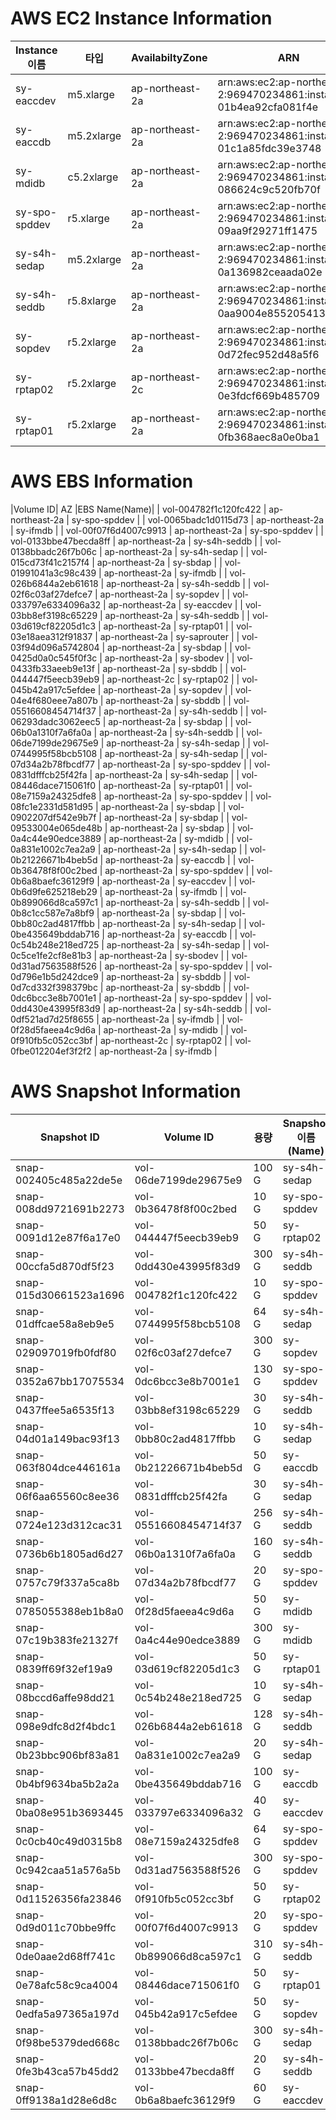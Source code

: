 # AWS EC2 Instance Information
|Instance이름|타입|AvailabiltyZone|ARN|AMI|
|---|---|---|---|---|
|sy-eaccdev | m5.xlarge | ap-northeast-2a | arn:aws:ec2:ap-northeast-2:969470234861:instance/i-01b4ea92cfa081f4e | ami-0fc1ba861e48fc890|
|sy-eaccdb | m5.2xlarge | ap-northeast-2a | arn:aws:ec2:ap-northeast-2:969470234861:instance/i-01c1a85fdc39e3748 | ami-0fc1ba861e48fc890|
|sy-mdidb | c5.2xlarge | ap-northeast-2a | arn:aws:ec2:ap-northeast-2:969470234861:instance/i-086624c9c520fb70f | ami-0fc1ba861e48fc890|
|sy-spo-spddev | r5.xlarge | ap-northeast-2a | arn:aws:ec2:ap-northeast-2:969470234861:instance/i-09aa9f29271ff1475 | ami-097fc5cd098dd20d5|
|sy-s4h-sedap | m5.2xlarge | ap-northeast-2a | arn:aws:ec2:ap-northeast-2:969470234861:instance/i-0a136982ceaada02e | ami-0922286729aebb4d5|
|sy-s4h-seddb | r5.8xlarge | ap-northeast-2a | arn:aws:ec2:ap-northeast-2:969470234861:instance/i-0aa9004e855205413 | ami-00012cb2e5e72f39f|
|sy-sopdev | r5.2xlarge | ap-northeast-2a | arn:aws:ec2:ap-northeast-2:969470234861:instance/i-0d72fec952d48a5f6 | ami-0fc1ba861e48fc890|
|sy-rptap02 | r5.2xlarge | ap-northeast-2c | arn:aws:ec2:ap-northeast-2:969470234861:instance/i-0e3fdcf669b485709 | ami-0d587bc4ef1dd2699|
|sy-rptap01 | r5.2xlarge | ap-northeast-2a | arn:aws:ec2:ap-northeast-2:969470234861:instance/i-0fb368aec8a0e0ba1 | ami-0fc1ba861e48fc890

# AWS EBS Information
|Volume ID| AZ |EBS Name(Name)|
| vol-004782f1c120fc422 | ap-northeast-2a | sy-spo-spddev |
| vol-0065badc1d0115d73 | ap-northeast-2a | sy-ifmdb |
| vol-00f07f6d4007c9913 | ap-northeast-2a | sy-spo-spddev |
| vol-0133bbe47becda8ff | ap-northeast-2a | sy-s4h-seddb |
| vol-0138bbadc26f7b06c | ap-northeast-2a | sy-s4h-sedap |
| vol-015cd73f41c2157f4 | ap-northeast-2a | sy-sbdap |
| vol-01991041a3c98c439 | ap-northeast-2a | sy-ifmdb |
| vol-026b6844a2eb61618 | ap-northeast-2a | sy-s4h-seddb |
| vol-02f6c03af27defce7 | ap-northeast-2a | sy-sopdev |
| vol-033797e6334096a32 | ap-northeast-2a | sy-eaccdev |
| vol-03bb8ef3198c65229 | ap-northeast-2a | sy-s4h-seddb |
| vol-03d619cf82205d1c3 | ap-northeast-2a | sy-rptap01 |
| vol-03e18aea312f91837 | ap-northeast-2a | sy-saprouter |
| vol-03f94d096a5742804 | ap-northeast-2a | sy-sbdap |
| vol-0425d0a0c545f0f3c | ap-northeast-2a | sy-sbodev |
| vol-0433fb33aeeb9e13f | ap-northeast-2a | sy-sbddb |
| vol-044447f5eecb39eb9 | ap-northeast-2c | sy-rptap02 |
| vol-045b42a917c5efdee | ap-northeast-2a | sy-sopdev |
| vol-04e4f680eee7a807b | ap-northeast-2a | sy-sbddb |
| vol-05516608454714f37 | ap-northeast-2a | sy-s4h-seddb |
| vol-06293dadc3062eec5 | ap-northeast-2a | sy-sbdap |
| vol-06b0a1310f7a6fa0a | ap-northeast-2a | sy-s4h-seddb |
| vol-06de7199de29675e9 | ap-northeast-2a | sy-s4h-sedap |
| vol-0744995f58bcb5108 | ap-northeast-2a | sy-s4h-sedap |
| vol-07d34a2b78fbcdf77 | ap-northeast-2a | sy-spo-spddev |
| vol-0831dfffcb25f42fa | ap-northeast-2a | sy-s4h-sedap |
| vol-08446dace715061f0 | ap-northeast-2a | sy-rptap01 |
| vol-08e7159a24325dfe8 | ap-northeast-2a | sy-spo-spddev |
| vol-08fc1e2331d581d95 | ap-northeast-2a | sy-sbdap |
| vol-0902207df542e9b7f | ap-northeast-2a | sy-sbdap |
| vol-09533004e065de48b | ap-northeast-2a | sy-sbdap |
| vol-0a4c44e90edce3889 | ap-northeast-2a | sy-mdidb |
| vol-0a831e1002c7ea2a9 | ap-northeast-2a | sy-s4h-sedap |
| vol-0b21226671b4beb5d | ap-northeast-2a | sy-eaccdb |
| vol-0b36478f8f00c2bed | ap-northeast-2a | sy-spo-spddev |
| vol-0b6a8baefc36129f9 | ap-northeast-2a | sy-eaccdev |
| vol-0b6d9fe625218eb29 | ap-northeast-2a | sy-ifmdb |
| vol-0b899066d8ca597c1 | ap-northeast-2a | sy-s4h-seddb |
| vol-0b8c1cc587e7a8bf9 | ap-northeast-2a | sy-sbdap |
| vol-0bb80c2ad4817ffbb | ap-northeast-2a | sy-s4h-sedap |
| vol-0be435649bddab716 | ap-northeast-2a | sy-eaccdb |
| vol-0c54b248e218ed725 | ap-northeast-2a | sy-s4h-sedap |
| vol-0c5ce1fe2cf8e81b3 | ap-northeast-2a | sy-sbodev |
| vol-0d31ad7563588f526 | ap-northeast-2a | sy-spo-spddev |
| vol-0d796e1b5d242dce9 | ap-northeast-2a | sy-sbddb |
| vol-0d7cd332f398379bc | ap-northeast-2a | sy-sbddb |
| vol-0dc6bcc3e8b7001e1 | ap-northeast-2a | sy-spo-spddev |
| vol-0dd430e43995f83d9 | ap-northeast-2a | sy-s4h-seddb |
| vol-0df521ad7d25f8655 | ap-northeast-2a | sy-ifmdb |
| vol-0f28d5faeea4c9d6a | ap-northeast-2a | sy-mdidb |
| vol-0f910fb5c052cc3bf | ap-northeast-2c | sy-rptap02 |
| vol-0fbe012204ef3f2f2 | ap-northeast-2a | sy-ifmdb |

# AWS Snapshot Information
|Snapshot ID|Volume ID|용량|Snapshot이름(Name)|
|---|---|---|---|
| snap-002405c485a22de5e | vol-06de7199de29675e9 | 100 G | sy-s4h-sedap |
| snap-008dd9721691b2273 | vol-0b36478f8f00c2bed | 10 G | sy-spo-spddev |
| snap-0091d12e87f6a17e0 | vol-044447f5eecb39eb9 | 50 G | sy-rptap02 |
| snap-00ccfa5d870df5f23 | vol-0dd430e43995f83d9 | 300 G | sy-s4h-seddb |
| snap-015d30661523a1696 | vol-004782f1c120fc422 | 10 G | sy-spo-spddev |
| snap-01dffcae58a8eb9e5 | vol-0744995f58bcb5108 | 64 G | sy-s4h-sedap |
| snap-029097019fb0fdf80 | vol-02f6c03af27defce7 | 300 G | sy-sopdev |
| snap-0352a67bb17075534 | vol-0dc6bcc3e8b7001e1 | 130 G | sy-spo-spddev |
| snap-0437ffee5a6535f13 | vol-03bb8ef3198c65229 | 30 G | sy-s4h-seddb |
| snap-04d01a149bac93f13 | vol-0bb80c2ad4817ffbb | 10 G | sy-s4h-sedap |
| snap-063f804dce446161a | vol-0b21226671b4beb5d | 50 G | sy-eaccdb |
| snap-06f6aa65560c8ee36 | vol-0831dfffcb25f42fa | 30 G | sy-s4h-sedap |
| snap-0724e123d312cac31 | vol-05516608454714f37 | 256 G | sy-s4h-seddb |
| snap-0736b6b1805ad6d27 | vol-06b0a1310f7a6fa0a | 160 G | sy-s4h-seddb |
| snap-0757c79f337a5ca8b | vol-07d34a2b78fbcdf77 | 20 G | sy-spo-spddev |
| snap-0785055388eb1b8a0 | vol-0f28d5faeea4c9d6a | 50 G | sy-mdidb |
| snap-07c19b383fe21327f | vol-0a4c44e90edce3889 | 300 G | sy-mdidb |
| snap-0839ff69f32ef19a9 | vol-03d619cf82205d1c3 | 50 G | sy-rptap01 |
| snap-08bccd6affe98dd21 | vol-0c54b248e218ed725 | 10 G | sy-s4h-sedap |
| snap-098e9dfc8d2f4bdc1 | vol-026b6844a2eb61618 | 128 G | sy-s4h-seddb |
| snap-0b23bbc906bf83a81 | vol-0a831e1002c7ea2a9 | 20 G | sy-s4h-sedap |
| snap-0b4bf9634ba5b2a2a | vol-0be435649bddab716 | 100 G | sy-eaccdb |
| snap-0ba08e951b3693445 | vol-033797e6334096a32 | 40 G | sy-eaccdev |
| snap-0c0cb40c49d0315b8 | vol-08e7159a24325dfe8 | 64 G | sy-spo-spddev |
| snap-0c942caa51a576a5b | vol-0d31ad7563588f526 | 300 G | sy-spo-spddev |
| snap-0d11526356fa23846 | vol-0f910fb5c052cc3bf | 50 G | sy-rptap02 |
| snap-0d9d011c70bbe9ffc | vol-00f07f6d4007c9913 | 20 G | sy-spo-spddev |
| snap-0de0aae2d68ff741c | vol-0b899066d8ca597c1 | 310 G | sy-s4h-seddb |
| snap-0e78afc58c9ca4004 | vol-08446dace715061f0 | 50 G | sy-rptap01 |
| snap-0edfa5a97365a197d | vol-045b42a917c5efdee | 50 G | sy-sopdev |
| snap-0f98be5379ded668c | vol-0138bbadc26f7b06c | 300 G | sy-s4h-sedap |
| snap-0fe3b43ca57b45dd2 | vol-0133bbe47becda8ff | 20 G | sy-s4h-seddb |
| snap-0ff9138a1d28e6d8c | vol-0b6a8baefc36129f9 | 60 G | sy-eaccdev |

